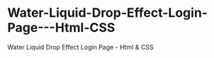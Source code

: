 # Water-Liquid-Drop-Effect-Login-Page---Html-CSS
Water Liquid Drop Effect Login Page - Html &amp; CSS
